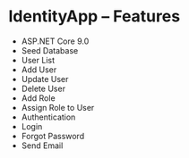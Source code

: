# IdentityApp – Features

- ASP.NET Core 9.0
- Seed Database
- User List
- Add User
- Update User
- Delete User
- Add Role
- Assign Role to User
- Authentication
- Login
- Forgot Password
- Send Email
